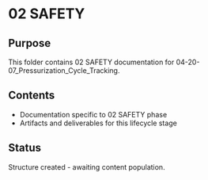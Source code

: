 # 02 SAFETY

## Purpose
This folder contains 02 SAFETY documentation for 04-20-07_Pressurization_Cycle_Tracking.

## Contents
- Documentation specific to 02 SAFETY phase
- Artifacts and deliverables for this lifecycle stage

## Status
Structure created - awaiting content population.
